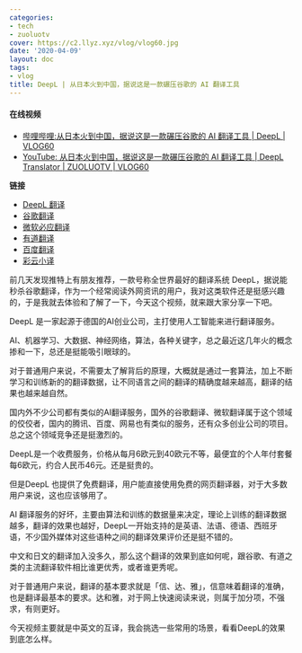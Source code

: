 ```yaml
---
categories:
- tech
- zuoluotv
cover: https://c2.llyz.xyz/vlog/vlog60.jpg
date: '2020-04-09'
layout: doc
tags:
- vlog
title: DeepL | 从日本火到中国，据说这是一款碾压谷歌的 AI 翻译工具
---
```


#### 在线视频

- [哔哩哔哩:从日本火到中国，据说这是一款碾压谷歌的 AI 翻译工具 | DeepL | VLOG60](https://www.bilibili.com/video/BV17C4y1s7Xt)
- [YouTube: 从日本火到中国，据说这是一款碾压谷歌的 AI 翻译工具 | DeepL Translator | ZUOLUOTV | VLOG60](https://www.youtube.com/watch?v=Cg_an934Unc)

**链接**

- [DeepL 翻译](https://www.deepl.com/)
- [谷歌翻译](https://translate.google.com/?hl=zh-CN)
- [微软必应翻译](https://www.bing.com/translator)
- [有道翻译](https://fanyi.youdao.com/)
- [百度翻译](https://fanyi.baidu.com/)
- [彩云小译](https://fanyi.caiyunapp.com/#/)

前几天发现推特上有朋友推荐，一款号称全世界最好的翻译系统 DeepL，据说能秒杀谷歌翻译，作为一个经常阅读外网资讯的用户，我对这类软件还是挺感兴趣的，于是我就去体验和了解了一下，今天这个视频，就来跟大家分享一下吧。  

DeepL 是一家起源于德国的AI创业公司，主打使用人工智能来进行翻译服务。

AI、机器学习、大数据、神经网络，算法，各种关键字，总之最近这几年火的概念掺和一下，总还是挺能吸引眼球的。

对于普通用户来说，不需要太了解背后的原理，大概就是通过一套算法，加上不断学习和训练新的的翻译数据，让不同语言之间的翻译的精确度越来越高，翻译的结果也越来越自然。  

国内外不少公司都有类似的AI翻译服务，国外的谷歌翻译、微软翻译属于这个领域的佼佼者，国内的腾讯、百度、网易也有类似的服务，还有众多创业公司的项目。总之这个领域竞争还是挺激烈的。

DeepL是一个收费服务，价格从每月6欧元到40欧元不等，最便宜的个人年付套餐每6欧元，约合人民币46元。还是挺贵的。

但是DeepL 也提供了免费翻译，用户能直接使用免费的网页翻译器，对于大多数用户来说，这也应该够用了。

AI 翻译服务的好坏，主要由算法和训练的数据量来决定，理论上训练的翻译数据越多，翻译的效果也越好，DeepL一开始支持的是英语、法语、德语、西班牙语，不少国外媒体对这些语种之间的翻译效果评价还是挺不错的。

中文和日文的翻译加入没多久，那么这个翻译的效果到底如何呢，跟谷歌、有道之类的主流翻译软件相比谁更优秀，或者谁更秀呢。

对于普通用户来说，翻译的基本要求就是「信、达、雅」，信意味着翻译的准确，也是翻译最基本的要求。达和雅，对于网上快速阅读来说，则属于加分项，不强求，有则更好。

今天视频主要就是中英文的互译，我会挑选一些常用的场景，看看DeepL的效果到底怎么样。
